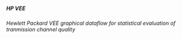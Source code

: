 #####  **HP VEE**
######  Hewlett Packard VEE graphical dataflow for statistical evaluation of tranmission channel quality
